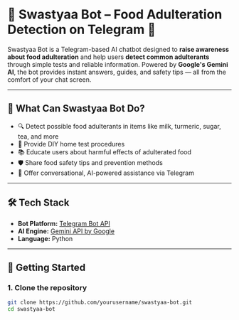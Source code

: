 # 🧪 Swastyaa Bot – Food Adulteration Detection on Telegram 🍛

Swastyaa Bot is a Telegram-based AI chatbot designed to **raise awareness about food adulteration** and help users **detect common adulterants** through simple tests and reliable information. Powered by **Google's Gemini AI**, the bot provides instant answers, guides, and safety tips — all from the comfort of your chat screen.

---

## 🤖 What Can Swastyaa Bot Do?

- 🔍 Detect possible food adulterants in items like milk, turmeric, sugar, tea, and more
- 🧪 Provide DIY home test procedures
- 📚 Educate users about harmful effects of adulterated food
- 🛡️ Share food safety tips and prevention methods
- 💬 Offer conversational, AI-powered assistance via Telegram

---

## 🛠️ Tech Stack

- **Bot Platform:** [Telegram Bot API](https://core.telegram.org/bots/api)
- **AI Engine:** [Gemini API by Google](https://ai.google.dev/)
- **Language:** Python


---

## 🚀 Getting Started

### 1. Clone the repository

```bash
git clone https://github.com/yourusername/swastyaa-bot.git
cd swastyaa-bot
